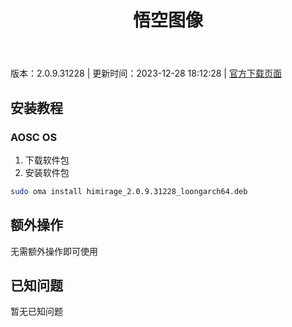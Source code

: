 ﻿---
id: 109
title: 悟空图像
toc: true
weight: 109
---

版本：2.0.9.31228 | 更新时间：2023-12-28 18:12:28 | [官方下载页面](http://app.loongapps.cn/#/detail/109)

## 安装教程 

### AOSC OS 

1. 下载软件包
2. 安装软件包

```bash
sudo oma install himirage_2.0.9.31228_loongarch64.deb
```

## 额外操作

无需额外操作即可使用

## 已知问题

暂无已知问题

